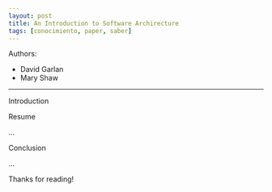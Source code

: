 ```yaml
---
layout: post
title: An Introduction to Software Archirecture
tags: [conocimiento, paper, saber]
---
```


<!--Resumen-->

Authors:

- David Garlan
- Mary Shaw

---
<!--more-->

Introduction


Resume

...

Conclusion

...
  
Thanks for reading!